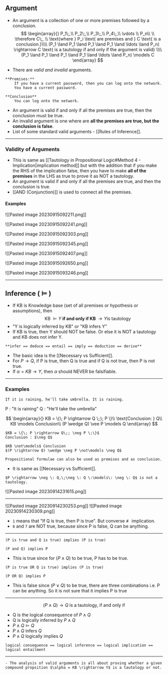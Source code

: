 ## Argument
- An argument is a collection of one or more premises followed by a conclusion.
$$
\begin{array}{}
P_1\;,\\
P_2\;,\\
P_3\;,\\
P_4\;,\\
\vdots \\
P_n\\ \\
\therefore C\;,
\\
\text{where } P_i \text{ are premises and } C \text{ is a conclusion.}\\\\
(P_1 \land P_1 \land P_1 \land P_1 \land \ldots \land P_n) \rightarrow C \text{ is a tautology if and only if the argument is valid} \\\\
(P_1 \land P_1 \land P_1 \land P_1 \land \ldots \land P_n) \models C
\end{array}
$$

- There are *valid and invalid* arguments. 
```ad-example
**Premises:**
	If you have a current password, then you can log onto the network.
	You have a current password.

**Conclusion**
	You can log onto the network.
```
- An argument is valid if and only if all the premises are true, then the conclusion must be true.
- An invalid argument is one where are **all the premises are true, but the conclusion is false**.
- List of some standard valid arguments - [[Rules of Inference]].

---
### Validity of Arguments

- This is same as [[Tautology in Propositional Logic#Method 4 - Implication|implication method]] but with the addition that if you make the RHS of the implication false, then you have to make **all of the premises** in the LHS as true to prove it as NOT a tautology.
- An argument is valid if and only if all the premises are true, and then the conclusion is true.
- [[AND (Conjunction)]] is used to connect all the premises.

#### Examples

![[Pasted image 20230915092211.png]]

![[Pasted image 20230915092241.png]]

![[Pasted image 20230915092303.png]]

![[Pasted image 20230915092345.png]]

![[Pasted image 20230915092407.png]]

![[Pasted image 20230915092650.png]]

![[Pasted image 20230915093246.png]]



---
## Inference ( $\models$ )
- If $\text{ KB }$ is Knowledge base (set of all premises or hypothesis or assumptions), then
$$\text{KB } \models Y \textbf{ if and only if KB }\rightarrow Y \text{is tautology }$$
- "Y is logically inferred by KB" or "KB infers Y"
- If KB is true, then Y should NOT be false. Or else it is NOT a tautology and KB does not infer Y.

```ad-tip
**infer == deduce == entail == imply == deduction == derive**
```

- The basic idea is the [[Necessary vs Sufficient]]. 
- For $P \rightarrow Q$, if P is true, then Q is true and if Q is not true, then P is not true.
- If $\alpha = KB \rightarrow Y$, then $\alpha$ should NEVER be falsifiable. 

---
### Examples

```ad-example
If it is raining, he'll take umbrella. It is raining.
```
P : "It is raining"
Q : "He'll take the umbrella"

$$
\begin{array}{}
KB = \{\; P \rightarrow Q \;;\; P \}\\
\text{Conclusion: } Q\\
KB \models Conclusion\\
(P \wedge Q) \vee P \models Q
\end{array}
$$
```ad-caution
$KB = \{\; P \rightarrow Q\;; \neg P \;\}$
Conclusion : $\neg Q$

$KB \not\models$ Conclusion
$(P \rightarrow Q) \wedge \neg P \not\models \neg Q$
```

```ad-attention
Propositional formulae can also be used as premises and as conclusion.
```

- It is same as [[Necessary vs Sufficient]].

```ad-example
$P \rightarrow \neg \: Q,\;\neg \: Q \:\models\: \neg \: Q$ is not a tautology.
```

![[Pasted image 20230914231615.png]]

---
![[Pasted image 20230914230253.png]]
![[Pasted image 20230914230309.png]]

- `1` means that "If Q is true, then P is true". But converse $\not\equiv$ implication.
- `6` and `7` are NOT true, because since P is false, Q can be anything.

---
```ad-example
(P is true and Q is true) implies (P is true)

(P and Q) implies P
```
- This is true since for ($P \wedge Q$) to be true, P has to be true.

```ad-example
(P is true OR Q is true) implies (P is true)

(P OR Q) implies P
```
- This is false since ($P \vee Q$) to be true, there are three combinations i.e. P can be anything. So it is not sure that it implies P is true

----
$$
(P \wedge Q)\rightarrow Q \text{ is a tautology, if and only if} 
$$
- Q is the logical consequence of $P \land Q$ 
- Q is logically inferred by $P \land Q$
- $P \land Q \models Q$
- $P \land Q$ infers $Q$
- $P \land Q$ logically implies $Q$

```ad-tip
logical consequence == logical inference == logical implication == logical entailment
```

---


```ad-summary
- The analysis of valid arguments is all about proving whether a given compound propsition $\alpha = KB \rightarrow Y$ is a tautology or not.
```
